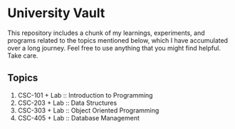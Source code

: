 # University Vault

This repository includes a chunk of my learnings, experiments, and programs related to the topics mentioned below, which I have accumulated over a long journey. 
Feel free to use anything that you might find helpful. Take care. 

## Topics 
1. CSC-101 + Lab :: Introduction to Programming
2. CSC-203 + Lab :: Data Structures 
3. CSC-303 + Lab :: Object Oriented Programming
4. CSC-405 + Lab :: Database Management
